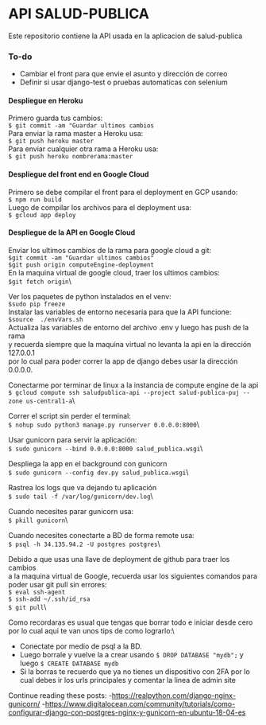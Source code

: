 # API SALUD-PUBLICA

Este repositorio contiene la API usada en la aplicacion de salud-publica

### To-do
- Cambiar el front para que envie el asunto y dirección de correo
- Definir si usar django-test o pruebas automaticas con selenium

#### Despliegue en Heroku
Primero guarda tus cambios:\
`$ git commit -am "Guardar ultimos cambios`\
Para enviar la rama master a Heroku usa:\
`$ git push heroku master`\
Para enviar cualquier otra rama a Heroku usa:\
`$ git push heroku nombrerama:master`

#### Despliegue del front end en Google Cloud
Primero se debe compilar el front para el deployment en GCP usando:\
`$ npm run build`\
Luego de compilar los archivos para el deployment usa:\
`$ gcloud app deploy`

#### Despliegue de la API en Google Cloud
Enviar los ultimos cambios de la rama para google cloud a git:\
`$git commit -am "Guardar ultimos cambios"`\
`$git push origin computeEngine-deployment`\
En la maquina virtual de google cloud, traer los ultimos cambios:\
`$git fetch origin`\

Ver los paquetes de python instalados en el venv:\
`$sudo pip freeze`\
Instalar las variables de entorno necesaria para que la API funcione:\
`$source  ./envVars.sh`\
Actualiza las variables de entorno del archivo .env y luego has push de la rama\
y recuerda siempre que la maquina virtual no levanta la api en la dirección 127.0.0.1\
por lo cual para poder correr la app de django debes usar la dirección 0.0.0.0.

Conectarme por terminar de linux a la instancia de compute engine de la api\
`$ gcloud compute ssh saludpublica-api --project salud-publica-puj --zone us-central1-a`\

Correr el script sin perder el terminal:\
`$ nohup sudo python3 manage.py runserver 0.0.0.0:8000`\

Usar gunicorn para servir la aplicación:\
`$ sudo gunicorn --bind 0.0.0.0:8000 salud_publica.wsgi`\

Despliega la app en el background con gunicorn\
`$ sudo gunicorn --config dev.py salud_publica.wsgi`\

Rastrea los logs que va dejando tu aplicación \
`$ sudo tail -f /var/log/gunicorn/dev.log`\

Cuando necesites parar gunicorn usa:\
`$ pkill gunicorn`\

Cuando necesites conectarte a BD de forma remote usa:\
`$ psql -h 34.135.94.2 -U postgres postgres`\

Debido a que usas una llave de deployment de github para traer los cambios\
a la maquina virtual de Google, recuerda usar los siguientes comandos para\
poder usar git pull sin errores:\
`$ eval ssh-agent`\
`$ ssh-add ~/.ssh/id_rsa`\
`$ git pull`\

Como recordaras es usual que tengas que borrar todo e iniciar desde cero\
por lo cual aqui te van unos tips de como lograrlo:\
- Conectate por medio de psql a la BD.
- Luego borrale y vuelve la a crear usando `$ DROP DATABASE "mydb";` y luego `$ CREATE DATABASE mydb`
- Si la borras te recuerdo que ya no tienes un dispositivo con 2FA por lo cual debes ir los urls principales y comentar la linea
de admin site


Continue reading these posts:
-https://realpython.com/django-nginx-gunicorn/
-https://www.digitalocean.com/community/tutorials/como-configurar-django-con-postgres-nginx-y-gunicorn-en-ubuntu-18-04-es